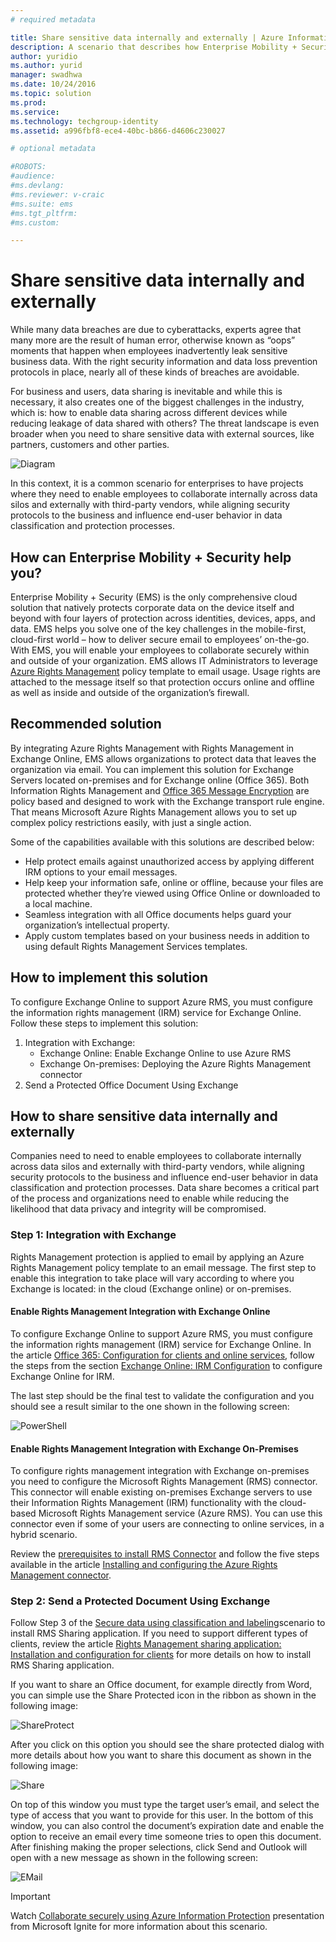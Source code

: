```yaml
---
# required metadata

title: Share sensitive data internally and externally | Azure Information Protection
description: A scenario that describes how Enterprise Mobility + Security can be used to share sensitive data internally and externally by leveraging Microsoft Azure Information Protection capabilities.
author: yuridio
ms.author: yurid
manager: swadhwa
ms.date: 10/24/2016
ms.topic: solution
ms.prod:
ms.service:
ms.technology: techgroup-identity
ms.assetid: a996fbf8-ece4-40bc-b866-d4606c230027

# optional metadata

#ROBOTS:
#audience:
#ms.devlang:
#ms.reviewer: v-craic
#ms.suite: ems
#ms.tgt_pltfrm:
#ms.custom:

---
```


# Share sensitive data internally and externally

While many data breaches are due to cyberattacks, experts agree that many more are the result of human error, otherwise known as “oops” moments that happen when employees inadvertently leak sensitive business data. With the right security information and data loss prevention protocols in place, nearly all of these kinds of breaches are avoidable.

For business and users, data sharing is inevitable and while this is necessary, it also creates one of the biggest challenges in the industry, which is: how to enable data sharing across different devices while reducing leakage of data shared with others? The threat landscape is even broader when you need to share sensitive data with external sources, like partners, customers and other parties. 

![Diagram](./media/share-sensitive-data/share-sensitive-data-fig1.png)

In this context, it is a common scenario for enterprises to have projects where they need to enable employees to collaborate internally across data silos and externally with third-party vendors, while aligning security protocols to the business and influence end-user behavior in data classification and protection processes. 

## How can Enterprise Mobility + Security help you?

Enterprise Mobility + Security (EMS) is the only comprehensive cloud solution that natively protects corporate data on the device itself and beyond with four layers of protection across identities, devices, apps, and data. EMS helps you solve one of the key challenges in the mobile-first, cloud-first world – how to deliver secure email to employees’ on-the-go. With EMS, you will enable your employees to collaborate securely within and outside of your organization. EMS allows IT Administrators to leverage [Azure Rights Management](https://docs.microsoft.com/information-protection/understand-explore/what-is-azure-rms) policy template to email usage. Usage rights are attached to the message itself so that protection occurs online and offline as well as inside and outside of the organization’s firewall.

## Recommended solution

By integrating Azure Rights Management with Rights Management in Exchange Online, EMS allows organizations to protect data that leaves the organization via email. You can implement this solution for Exchange Servers located on-premises and for Exchange online (Office 365). Both Information Rights Management and [Office 365 Message Encryption](https://technet.microsoft.com/library/dn569285.aspx) are policy based and designed to work with the Exchange transport rule engine. That means Microsoft Azure Rights Management allows you to set up complex policy restrictions easily, with just a single action.

Some of the capabilities available with this solutions are described below:

- Help protect emails against unauthorized access by applying different IRM options to your email messages.
- Help keep your information safe, online or offline, because your files are protected whether they’re viewed using Office Online or downloaded to a local machine.
- Seamless integration with all Office documents helps guard your organization’s intellectual property.
- Apply custom templates based on your business needs in addition to using default Rights Management Services templates.


## How to implement this solution

To configure Exchange Online to support Azure RMS, you must configure the information rights management (IRM) service for Exchange Online. Follow these steps to implement this solution:

1. Integration with Exchange: 
	- Exchange Online: Enable Exchange Online to use Azure RMS
	- Exchange On-premises: Deploying the Azure Rights Management connector
2. Send a Protected Office Document Using Exchange

## How to share sensitive data internally and externally

Companies need to need to enable employees to collaborate internally across data silos and externally with third-party vendors, while aligning security protocols to the business and influence end-user behavior in data classification and protection processes. Data share becomes a critical part of the process and organizations need to enable while reducing the likelihood that data privacy and integrity will be compromised.

### Step 1: Integration with Exchange

Rights Management protection is applied to email by applying an Azure Rights Management policy template to an email message. The first step to enable this integration to take place will vary according to where you Exchange is located: in the cloud (Exchange online) or on-premises. 

#### Enable Rights Management Integration with Exchange Online

To configure Exchange Online to support Azure RMS, you must configure the information rights management (IRM) service for Exchange Online. In the article [Office 365: Configuration for clients and online services](https://docs.microsoft.com/rights-management/deploy-use/configure-office365), follow the steps from the section [Exchange Online: IRM Configuration](https://docs.microsoft.com/rights-management/deploy-use/configure-office365#exchange-online-irm-configuration) to configure Exchange Online for IRM.

The last step should be the final test to validate the configuration and you should see a result similar to the one shown in the following screen:

![PowerShell](./media/share-sensitive-data/share-sensitive-data-fig2.png)

#### Enable Rights Management Integration with Exchange On-Premises

To configure rights management integration with Exchange on-premises you need to configure the Microsoft Rights Management (RMS) connector. This connector will enable existing on-premises Exchange servers to use their Information Rights Management (IRM) functionality with the cloud-based Microsoft Rights Management service (Azure RMS). You can use this connector even if some of your users are connecting to online services, in a hybrid scenario.

Review the [prerequisites to install RMS Connector](https://docs.microsoft.com/rights-management/deploy-use/deploy-rms-connector#prerequisites-for-the-rms-connector) and follow the five steps available in the article [Installing and configuring the Azure Rights Management connector](https://docs.microsoft.com/rights-management/deploy-use/install-configure-rms-connector).

### Step 2: Send a Protected Document Using Exchange

Follow Step 3 of the [Secure data using classification and labeling](infoprotect-secure-classify-scenario.md)scenario to install RMS Sharing application. If you need to support different types of clients, review the article [Rights Management sharing application: Installation and configuration for clients](https://docs.microsoft.com/rights-management/deploy-use/configure-sharing-app) for more details on how to install RMS Sharing application.

If you want to share an Office document, for example directly from Word, you can simple use the Share Protected icon in the ribbon as shown in the following image:

![ShareProtect](./media/share-sensitive-data/share-sensitive-data-fig3.png)

After you click on this option you should see the share protected dialog with more details about how you want to share this document as shown in the following image:

![Share](./media/share-sensitive-data/share-sensitive-data-fig4.png)

On top of this window you must type the target user’s email, and select the type of access that you want to provide for this user. In the bottom of this window, you can also control the document’s expiration date and enable the option to receive an email every time someone tries to open this document. After finishing making the proper selections, click Send and Outlook will open with a new message as shown in the following screen:

![EMail](./media/share-sensitive-data/share-sensitive-data-fig5.png)

> [!IMPORTANT] 
> Watch [Collaborate securely using Azure Information Protection](https://myignite.microsoft.com/videos/49947) presentation from Microsoft Ignite for more information about this scenario.
